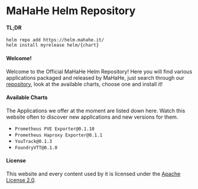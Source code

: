 # MaHaHe Helm Repository

#### TL;DR
```console
helm repo add https://helm.mahahe.it/
helm install myrelease helm/{chart}
```

#### Welcome!

Welcome to the Official MaHaHe Helm Repository! Here you will find various applications packaged and released by MaHaHe, just search through our [repository](https://gitea.mahahe.it/Mahahe/helm), look at the available charts, choose one and install it!

#### Available Charts

The Applications we offer at the moment are listed down here. Watch this website often to discover new applications and new versions for them.

 - ```Prometheus PVE Exporter@0.1.10```
 - ```Prometheus Haproxy Exporter@0.1.1```
 - ```YouTrack@0.1.3```
 - ```FoundryVTT@0.1.0```

#### License

This website and every content used by it is licensed under the [Apache License 2.0](https://www.apache.org/licenses/LICENSE-2.0).
